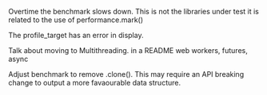 Overtime the benchmark slows down.
    This is not the libraries under test it is related to
    the use of performance.mark()

The profile_target has an error in display.

Talk about moving to Multithreading. in a README
web workers, futures, async

Adjust benchmark to remove .clone().
  This may require an API breaking change to output a more favaourable data structure.
